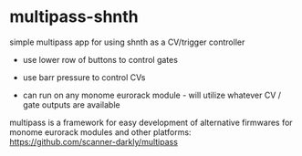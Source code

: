# multipass-shnth
simple multipass app for using shnth as a CV/trigger controller

- use lower row of buttons to control gates

- use barr pressure to control CVs

- can run on any monome eurorack module - will utilize whatever CV / gate outputs are available

multipass is a framework for easy development of alternative firmwares for monome eurorack modules and other platforms: https://github.com/scanner-darkly/multipass
